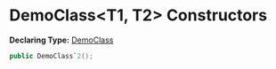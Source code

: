 # DemoClass\<T1, T2\> Constructors

**Declaring Type:** [DemoClass](Type.md)

```csharp
public DemoClass`2();
```
